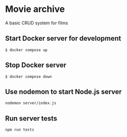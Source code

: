 # Movie archive

A basic CRUD system for films

## Start Docker server for development

`$ docker compose up`

## Stop Docker server

`$ docker compose down`

## Use nodemon to start Node.js server

`nodemon server/index.js`

## Run server tests

`npm run tests`
